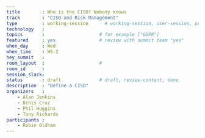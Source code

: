 ```yaml
---
title        : Who is the CISO? Nobody knows
track        : "CISO and Risk Management"
type         : working-session      # working-session, user-session, product-session
technology   :
topics       :                    # for example ["GDPR"]
featured     : yes                # review with summit team "yes"
when_day     : Wed
when_time    : WS-2
hey_summit   :
room_layout  :                    #
room_id      :
session_slack: 
status       : draft              # draft, review-content, done
description  : "Define a CISO"
organizers   :
    - Alan Jenkins
    - Dinis Cruz
    - Phil Huggins
    - Tony Richards
participants :
    - Robin Oldham
---
```



<!--(add intro)

## Map Competencies for a CISO

(...)

## Where does CISO sit?

(...)

## 1 2 3rd lines of defense,

(...)

## Where does the modern CISO sit

(...)

## Attributes - even though each org will define it differently, what are the attributes that are available

(...)

## Maturity Model

(...)

## What is the CISO mandate

(...)

## Context activity capability for the person and organisation

(...)

## Does it cover physical security and BCP etc?

(...)

## CIO also doesn’t sit on the board

(...)

## Organisation’s expectations from the CISO

(...)

## Does every company need a CISO?


(...)

## Personas

(...)

## Diversity

(...)
## Previous-->

